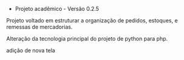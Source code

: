 - Projeto acadêmico - Versão 0.2.5

Projeto voltado em estruturar a organização de pedidos, estoques, e remessas de mercadorias.

Alteração da tecnologia principal do projeto de python para php.

adição de nova tela
